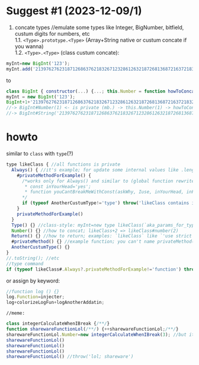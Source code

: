 # Suggest \#1 (2023-12-09/1) #
1. concate types //emulate some types like Integer, BigNumber, bitfield, custum digits for numbers, etc<br>
1.1. `<Type>.prototype.<Type>` (Array+String native or custum concate if you wanna)<br>
1.2. `<Type>.<Type>` (class custum concate):
```JavaScript
myInt=new BigInt('123');
myInt.add('21397627623187126863762183267123286126321872681368721637218321621381237632187')
```
to
```JavaScript
class BigInt { constructor(...) {...; this.Number = function howToConcatNumber() { ... }; this.String = function howToConcatString() { ... }; ....} ... }
myInt = new BigInt('123');
BigInt+1+'21397627623187126863762183267123286126321872681368721637218321621381237632186'
//-> BigInt#Number(1) <- is private (mb.) -> this.Number(1) -> howToConcatNumber(1);
//-> BigInt#String('21397627623187126863762183267123286126321872681368721637218321621381237632186') <- is private (mb.) -> this.String(1) -> howToConcatString(1);
```

# howto #
similar to `class` with `type`(?)
```JavaScript
type likeClass { //all functions is private
  Always() { //it's example; for update some internal values like .length and similar
    #privateMethodForExample() {
      /*works only for Always() and similar to (global function rewrite in local): <- yes <- potential elevate code FEATURE(!)
       * const inYourHead='yes';
       * function youCantBreakMeWithConst(askWhy, Iuse, inYourHead, inFunctionBody) {}
      */
      if (typeof AnotherCustumType!='type') throw('likeClass contains inside data in AnotherCustumType'); //it's example
    }
    privateMethodForExample()
  }
  Type() {} //class-style: myInt=new type likeClass(`aka_params_for_type()`)
  Number() {} //how to concat; likeClass+2 => likeClass#number(2)
  Return() {} //how to return; examples: `likeClass` like `'use strict'` or `console.log(likeClass)` / `alert()`, etc
  #privateMethod() {} //example function; you can't name privateMethod() when exist #privateMethod()
  AnotherCustumType() {}
}
//.toString(); //etc
//type command
if (typeof likeClass#.Always?.privateMethodForExample!='function') throw(`isn't actual for upper code example`); //similar
```

or assign by keyword:
```JavaScript
//function log () {}
log.Function=injecter;
log+colorizeLogFun+logAnotherAddatin;
```
`//meme:`
```JavaScript
class integerCalculateWhenIBreak {/**/}
function sharewareFunctionLol(/**/) {++sharewareFunctionLol;/**/}
sharewareFunctionLol.Number=new integerCalculateWhenIBreak(3); //but it's also uses this suggestion
sharewareFunctionLol()
sharewareFunctionLol()
sharewareFunctionLol()
sharewareFunctionLol() //throw('lol; shareware')
```
